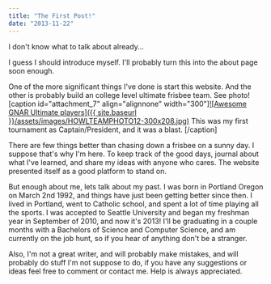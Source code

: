 ```yaml
---
title: "The First Post!"
date: "2013-11-22"
---
```


I don't know what to talk about already...

I guess I should introduce myself. I'll probably turn this into the about page soon enough.

One of the more significant things I've done is start this website. And the other is probably build an college level ultimate frisbee team. See photo! \[caption id="attachment\_7" align="alignnone" width="300"\][![Awesome GNAR Ultimate players]({{ site.baseurl }}/assets/images/HOWLTEAMPHOTO12-300x208.jpg)](http://timmyreilly.azurewebsites.net/wp-content/uploads/2013/11/HOWLTEAMPHOTO12.jpg) This was my first tournament as Captain/President, and it was a blast. \[/caption\]

There are few things better than chasing down a frisbee on a sunny day. I suppose that's why I'm here. To keep track of the good days, journal about what I've learned, and share my ideas with anyone who cares. The website presented itself as a good platform to stand on.

But enough about me, lets talk about my past. I was born in Portland Oregon on March 2nd 1992, and things have just been getting better since then. I lived in Portland, went to Catholic school, and spent a lot of time playing all the sports. I was accepted to Seattle University and began my freshman year in September of 2010, and now it's 2013! I'll be graduating in a couple months with a Bachelors of Science and Computer Science, and am currently on the job hunt, so if you hear of anything don't be a stranger.

Also, I'm not a great writer, and will probably make mistakes, and will probably do stuff I'm not suppose to do, if you have any suggestions or ideas feel free to comment or contact me. Help is always appreciated.

